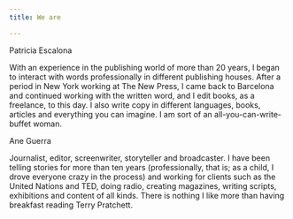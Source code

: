 ```yaml
---
title: We are

---
```

Patricia Escalona

With an experience in the publishing world of more than 20 years, I began to interact with words professionally in different publishing houses. After a period in New York working at The New Press, I came back to Barcelona and continued working with the written word, and I edit books, as a freelance, to this day. I also write copy in different languages, books, articles and everything you can imagine. I am sort of an all-you-can-write-buffet woman.

Ane Guerra

Journalist, editor, screenwriter, storyteller and broadcaster. I have been telling stories for more than ten years (professionally, that is; as a child, I drove everyone crazy in the process) and working for clients such as the United Nations and TED, doing radio, creating magazines, writing scripts, exhibitions and content of all kinds. There is nothing I like more than having breakfast reading Terry Pratchett.